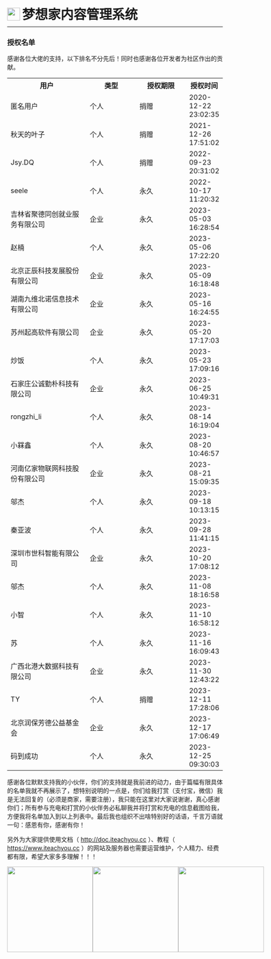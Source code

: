 <div style="display: flex;">
	<img src="https://oss.iteachyou.cc/logo.png" height="30" />
	<div style="margin-left: 5px; font-size: 30px; line-height: 30px; font-weight: bold;">梦想家内容管理系统</div>
</div>

----------
### 授权名单
感谢各位大佬的支持，以下排名不分先后！同时也感谢各位开发者为社区作出的贡献。

<table style="width: 100%; border-collapse: collapse;">
	<tr>
		<th width="50%">用户</th>
        <th style="min-width: 100px;">类型</th>
		<th style="min-width: 100px;">授权期限</th>
		<th width="200">授权时间</th>
	</tr>
    <tr>
		<td money="179.18">匿名用户</td>
        <td>个人</td>
		<td>捐赠</td>
		<td>2020-12-22 23:02:35</td>
	</tr>
	<tr>
		<td money="100.00">秋天的叶子</td>
        <td>个人</td>
		<td>捐赠</td>
		<td>2021-12-26 17:51:02</td>
	</tr>
    <tr>
		<td money="666.00">Jsy.DQ</td>
        <td>个人</td>
		<td>捐赠</td>
		<td>2022-09-23 20:31:02</td>
	</tr>
    <tr>
		<td money="200.00">seele</td>
        <td>个人</td>
		<td>永久</td>
		<td>2022-10-17 11:20:32</td>
	</tr>
    <tr>
		<td money="200.00" web="https://www.jlccpt.com/">吉林省聚德同创就业服务有限公司</td>
		<td>企业</td>
		<td>永久</td>
		<td>2023-05-03 16:28:54</td>
	</tr>
    <tr>
		<td money="200.00">赵楠</td>
		<td>个人</td>
		<td>永久</td>
		<td>2023-05-06 17:22:20</td>
	</tr>
    <tr>
		<td money="200.00" web="http://www.oppo.com.cn/">北京正辰科技发展股份有限公司</td>
		<td>企业</td>
		<td>永久</td>
		<td>2023-05-09 16:18:48</td>
	</tr>
    <tr>
		<td money="200.00">湖南九维北诺信息技术有限公司</td>
		<td>企业</td>
		<td>永久</td>
		<td>2023-05-16 16:24:55</td>
	</tr>
    <tr>
		<td money="200.00">苏州起高软件有限公司</td>
		<td>企业</td>
		<td>永久</td>
		<td>2023-05-20 17:17:03</td>
	</tr>
    <tr>
		<td money="256.00">炒饭</td>
		<td>个人</td>
		<td>永久</td>
		<td>2023-05-23 17:09:16</td>
	</tr>
    <tr>
		<td money="200.00">石家庄公诚勤朴科技有限公司</td>
		<td>企业</td>
		<td>永久</td>
		<td>2023-06-25 10:49:31</td>
	</tr>
    <tr>
		<td money="200.00">rongzhi_li</td>
		<td>个人</td>
		<td>永久</td>
		<td>2023-08-14 16:19:04</td>
	</tr>
    <tr>
		<td money="210.00">小槑鑫</td>
		<td>个人</td>
		<td>永久</td>
		<td>2023-08-20 10:46:57</td>
	</tr>
    <tr>
		<td money="200.00" class="18588208562" web="http://www.ehome9.com">河南亿家物联网科技股份有限公司</td>
		<td>企业</td>
		<td>永久</td>
		<td>2023-08-21 15:09:35</td>
	</tr>
    <tr>
		<td money="200.00" class="14705204820" web="http://www.xcmgec.com">邬杰</td>
		<td>个人</td>
		<td>永久</td>
		<td>2023-09-18 10:13:15</td>
	</tr>
    <tr>
		<td money="200.00" class="15926322029" web="https://www.jundwz.com">秦亚波</td>
		<td>个人</td>
		<td>永久</td>
		<td>2023-09-28 11:41:15</td>
	</tr>
    <tr>
		<td money="200.00" class="18682355021" web="http://www.skdsmart.com">深圳市世科智能有限公司</td>
		<td>企业</td>
		<td>永久</td>
		<td>2023-10-20 17:08:12</td>
	</tr>
    <tr>
		<td money="200.00" class="14705204820" web="http://www.machine365.work">邬杰</td>
		<td>个人</td>
		<td>永久</td>
		<td>2023-11-08 18:16:58</td>
	</tr>
    <tr>
		<td money="200.00" class="13286971460" web="">小智</td>
		<td>个人</td>
		<td>永久</td>
		<td>2023-11-10 16:58:12</td>
	</tr>
    <tr>
		<td money="200.00" class="18661426921" web="http://www.indata.top">苏</td>
		<td>个人</td>
		<td>永久</td>
		<td>2023-11-16 16:09:43</td>
	</tr>
    <tr>
		<td money="200.00" class="18977575060" web="www.gxlhxn.com、www.gxxjgf.com">广西北港大数据科技有限公司</td>
		<td>企业</td>
		<td>永久</td>
		<td>2023-11-30 12:43:22</td>
	</tr>
    <tr>
		<td money="200.00" class="15999697494" web="">TY</td>
		<td>个人</td>
		<td>捐赠</td>
		<td>2023-12-11 17:28:06</td>
	</tr>
    <tr>
		<td money="200.00" class="13810283861" web="http://www.rainbowi.cn">北京润保芳德公益基金会</td>
		<td>企业</td>
		<td>永久</td>
		<td>2023-12-17 17:06:49</td>
	</tr>
    <tr>
		<td money="200.00" class="18076578916" web="http://www.inverter-world.ru">码到成功</td>
		<td>个人</td>
		<td>永久</td>
		<td>2023-12-25 09:30:03</td>
	</tr>
</table>

感谢各位默默支持我的小伙伴，你们的支持就是我前进的动力，由于篇幅有限具体的名单我就不再展示了，想特别说明的一点是，你们给我打赏（支付宝，微信）我是无法回复的（必须是商家，需要注册），我只能在这里对大家说谢谢，真心感谢你们；所有参与充电和打赏的小伙伴务必私聊我并将打赏和充电的信息截图给我，方便我将名单加入到以上列表中。最后我也组织不出啥特别好的话语，千言万语就一句：感恩有你，感谢有你！

另外为大家提供使用文档（ http://doc.iteachyou.cc ）、教程（ https://www.iteachyou.cc ）的网站及服务器也需要运营维护，个人精力、经费都有限，希望大家多多理解！！！<center>
<div style="display: flex; justify-content: space-between;">
    <img src="https://oss.iteachyou.cc/20201201174329.png" width="200" />
    <img src="https://oss.iteachyou.cc/20201201174339.jpg" width="200" />
    <img src="https://oss.iteachyou.cc/20230327163517.jpg" width="200" />
</div>

